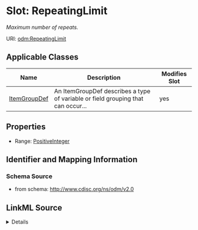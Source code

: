 # Slot: RepeatingLimit


_Maximum number of repeats._



URI: [odm:RepeatingLimit](http://www.cdisc.org/ns/odm/v2.0/RepeatingLimit)



<!-- no inheritance hierarchy -->




## Applicable Classes

| Name | Description | Modifies Slot |
| --- | --- | --- |
[ItemGroupDef](ItemGroupDef.md) | An ItemGroupDef describes a type of variable or field grouping that can occur... |  yes  |







## Properties

* Range: [PositiveInteger](PositiveInteger.md)





## Identifier and Mapping Information







### Schema Source


* from schema: http://www.cdisc.org/ns/odm/v2.0




## LinkML Source

<details>
```yaml
name: RepeatingLimit
description: Maximum number of repeats.
from_schema: http://www.cdisc.org/ns/odm/v2.0
rank: 1000
alias: RepeatingLimit
domain_of:
- ItemGroupDef
range: positiveInteger

```
</details>